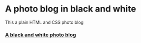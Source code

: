 # A photo blog in black and white


This a plain HTML and CSS photo blog

### [A black and white photo blog](https://lanrewaju94.github.io/photo-blog/)

